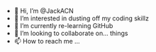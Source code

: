 - 👋 Hi, I’m @JackACN
- 👀 I’m interested in dusting off my coding skillz
- 🌱 I’m currently re-learning GitHub
- 💞️ I’m looking to collaborate on... things
- 📫 How to reach me ...

<!---
JackACN/JackACN is a ✨ special ✨ repository because its `README.md` (this file) appears on your GitHub profile.
You can click the Preview link to take a look at your changes.
--->
